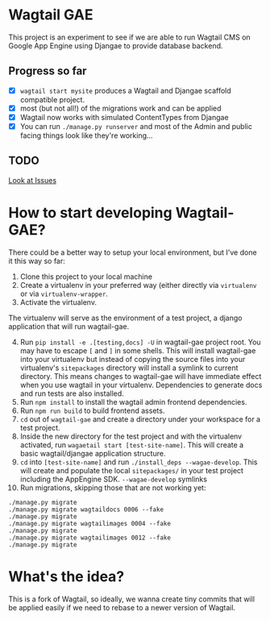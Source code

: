 # Wagtail GAE

This project is an experiment to see if we are able to run Wagtail CMS 
on Google App Engine using Djangae to provide database backend.

## Progress so far

- [x] `wagtail start mysite` produces a Wagtail and Djangae scaffold compatible project.
- [x] most (but not all!) of the migrations work and can be applied
- [x] Wagtail now works with simulated ContentTypes from Djangae
- [x] You can run `./manage.py runserver` and most of the Admin and public facing things look like they're working...

## TODO

[Look at Issues](https://github.com/potatolondon/wagtail-gae/issues) 

# How to start developing Wagtail-GAE?

There could be a better way to setup your local environment, but I've done it this way so far:

1. Clone this project to your local machine
2. Create a virtualenv in your preferred way (either directly via `virtualenv` or via `virtualenv-wrapper`.
3. Activate the virtualenv.

The virtualenv will serve as the environment of a test project, a django application that will run wagtail-gae.

4. Run `pip install -e .[testing,docs] -U` in wagtail-gae project root. You may have to escape `[` and `]` in some shells. This will install wagtail-gae into your virtualenv but instead of copying the source files into your virtualenv's `sitepackages` directory will install a symlink to current directory. This means changes to wagtail-gae will have immediate effect when you use wagtail in your virtualenv. Dependencies to generate docs and run tests are also installed.
5. Run `npm install` to install the wagtail admin frontend dependencies.
6. Run `npm run build` to build frontend assets.
7. `cd` out of `wagtail-gae` and create a directory under your workspace for a test project.
8. Inside the new directory for the test project and with the virtualenv activated, run `wagaetail start [test-site-name]`. This will create a basic wagtail/djangae application structure.
9. `cd` into `[test-site-name]` and run `./install_deps --wagae-develop`. This will create and populate the local `sitepackages/` in your test project including the AppEngine SDK. `--wagae-develop` symlinks
10. Run migrations, skipping those that are not working yet:
  ```
  ./manage.py migrate
  ./manage.py migrate wagtaildocs 0006 --fake
  ./manage.py migrate
  ./manage.py migrate wagtailimages 0004 --fake
  ./manage.py migrate
  ./manage.py migrate wagtailimages 0012 --fake
  ./manage.py migrate
  ```

# What's the idea?

This is a fork of Wagtail, so ideally, we wanna create tiny commits that will 
be applied easily if we need to rebase to a newer version of Wagtail.
